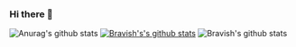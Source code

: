 ### Hi there 👋

<!--
**LoopGlitch26/LoopGlitch26** is a ✨ _special_ ✨ repository because its `README.md` (this file) appears on your GitHub profile.

Here are some ideas to get you started:

- 🔭 I’m currently working on ...
- 🌱 I’m currently learning ...
- 👯 I’m looking to collaborate on ...
- 🤔 I’m looking for help with ...
- 💬 Ask me about ...
- 📫 How to reach me: ...
- 😄 Pronouns: ...
- ⚡ Fun fact: ...
-->
![Anurag's github stats](https://github-readme-stats.vercel.app/api?username=anuraghazra&show_icons=true&theme=radical)
[![Bravish's's github stats](https://github-readme-stats.vercel.app/api?username=LoopGlitch26)](https://github.com/loopglicth26/github-readme-stats)
![Bravish's github stats](https://github-readme-stats.vercel.app/api?username=LoopGlitch26&count_private=true&show_icons=true&theme=tokyonight)

